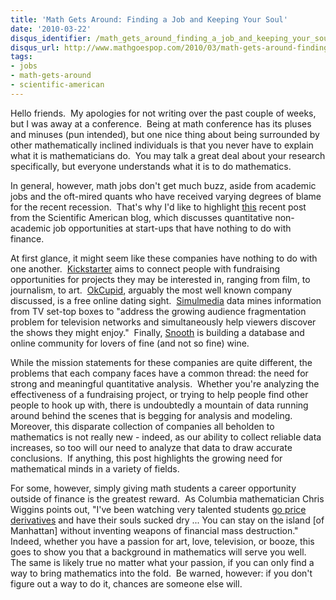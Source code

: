 ```yaml
---
title: 'Math Gets Around: Finding a Job and Keeping Your Soul'
date: '2010-03-22'
disqus_identifier: /math_gets_around_finding_a_job_and_keeping_your_soul
disqus_url: http://www.mathgoespop.com/2010/03/math-gets-around-finding-a-job-and-keeping-your-soul.html
tags:
- jobs
- math-gets-around
- scientific-american
---
```

Hello friends.  My apologies for not writing over the past couple of weeks, but I was away at a conference.  Being at math conference has its pluses and minuses (pun intended), but one nice thing about being surrounded by other mathematically inclined individuals is that you never have to explain what it is mathematicians do.  You may talk a great deal about your research specifically, but everyone understands what it is to do mathematics.

In general, however, math jobs don't get much buzz, aside from academic jobs and the oft-mired quants who have received varying degrees of blame for the recent recession.  That's why I'd like to highlight <a href=" http://www.scientificamerican.com/blog/post.cfm?id=keeping-math-whizzes-off-the-street-2010-03-05">this</a> recent post from the Scientific American blog, which discusses quantitative non-academic job opportunities at start-ups that have nothing to do with finance.

At first glance, it might seem like these companies have nothing to do with one another.  <a href="http://www.kickstarter.com/">Kickstarter</a> aims to connect people with fundraising opportunities for projects they may be interested in, ranging from film, to journalism, to art.  <a href="http://www.okcupid.com/">OkCupid</a>, arguably the most well known company discussed, is a free online dating sight.  <a href="http://www.simulmedia.com/">Simulmedia</a> data mines information from TV set-top boxes to "address the growing audience fragmentation problem for television networks and simultaneously help viewers discover the shows they might enjoy."  Finally, <a href="http://www.snooth.com/">Snooth</a> is building a database and online community for lovers of fine (and not so fine) wine.

While the mission statements for these companies are quite different, the problems that each company faces have a common thread: the need for strong and meaningful quantitative analysis.  Whether you're analyzing the effectiveness of a fundraising project, or trying to help people find other people to hook up with, there is undoubtedly a mountain of data running around behind the scenes that is begging for analysis and modeling.  Moreover, this disparate collection of companies all beholden to mathematics is not really new - indeed, as our ability to collect reliable data increases, so too will our need to analyze that data to draw accurate conclusions.  If anything, this post highlights the growing need for mathematical minds in a variety of fields.

For some, however, simply giving math students a career opportunity outside of finance is the greatest reward.  As Columbia mathematician Chris Wiggins points out, "I've been watching very talented students <a href="http://www.scientificamerican.com/article.cfm?id=trends-in-economics-a-calculus-of-risk">go price derivatives</a> and have their souls sucked dry ... You can stay on the island [of Manhattan] without inventing weapons of financial mass destruction."  Indeed, whether you have a passion for art, love, television, or booze, this goes to show you that a background in mathematics will serve you well.  The same is likely true no matter what your passion, if you can only find a way to bring mathematics into the fold.  Be warned, however: if you don't figure out a way to do it, chances are someone else will.
